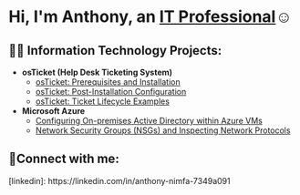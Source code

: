 <h1>Hi, I'm Anthony, an <a href="https://linkedin.com/in/anthony-nimfa-7349a091">IT Professional</a>☺</h1>

<h2>👨‍💻 Information Technology Projects:</h2>

- <b>osTicket (Help Desk Ticketing System)</b>
  - [osTicket: Prerequisites and Installation](https://github.com/Cyberking29/osticket-prereqs)
  - [osTicket: Post-Installation Configuration](https://github.com/Cyberking29/osTicket-post-install-config)
  - [osTicket: Ticket Lifecycle Examples](https://github.com/Cyberking29/osTicket-Lifecycle-intake-Through-Resolution)
- <b>Microsoft Azure</b>
  - [Configuring On-premises Active Directory within Azure VMs](https://github.com/Cyberking29/activedirectory)
  - [Network Security Groups (NSGs) and Inspecting Network Protocols](https://github.com/Cyberking29/Network-protocols-on-Azure)
  
  

<h2>🤳Connect with me:</h2>
[linkedin]: https://linkedin.com/in/anthony-nimfa-7349a091
